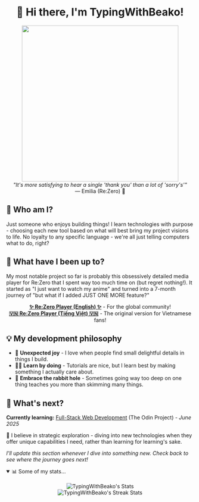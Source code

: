 <h1 align="center">👋 Hi there, I'm TypingWithBeako!</h1>
<div align="center">
  <img 
    src="https://64.media.tumblr.com/fe779fcee196b534f2dfda13e8eb9de4/tumblr_ottqn7ya8c1v14hqvo1_540.gifv" width="420" alt="" 
  />
  <br>
  <i>"It's more satisfying to hear a single 'thank you' than a lot of 'sorry's'"</i>
  <br>
  — Emilia (Re:Zero) 💜
</div>

## 🤔 Who am I?

Just someone who enjoys building things! I learn technologies with purpose - choosing each new tool based on what will best bring my project visions to life. No loyalty to any specific language - we're all just telling computers what to do, right?

## 🚀 What have I been up to?

My most notable project so far is probably this obsessively detailed media player for Re:Zero that I spent way too much time on (but regret nothing!). It started as "I just want to watch my anime" and turned into a 7-month journey of "but what if I added JUST ONE MORE feature?"

<p align="center">
  <strong><a href="https://re-zero-en.pages.dev" target="_blank">✨ Re:Zero Player (English) ✨</a></strong> - For the global community!
  <br>
  <strong><a href="https://re-zero.pages.dev" target="_blank">🇻🇳 Re:Zero Player (Tiếng Việt) 🇻🇳</a></strong> - The original version for Vietnamese fans!
</p>

## 💡 My development philosophy

*   💖 **Unexpected joy**  - I love when people find small delightful details in things I build.
*   👨‍💻 **Learn by doing**  - Tutorials are nice, but I learn best by making something I actually care about.
*   🐇 **Embrace the rabbit hole**  - Sometimes going way too deep on one thing teaches you more than skimming many things.

## 🌱 What's next?

**Currently learning:** <a href="https://www.theodinproject.com/" target="_blank">Full-Stack Web Development</a> (The Odin Project) - _June 2025_

🎯 I believe in strategic exploration - diving into new technologies when they offer unique capabilities I need, rather than learning for learning's sake.

_I'll update this section whenever I dive into something new. Check back to see where the journey goes next!_ 

<details open>
  <summary>📊 Some of my stats...</summary>
  <br>
  <div align="center">
    <img src="https://github-readme-stats.vercel.app/api/top-langs/?username=TypingWithBeako&theme=tokyonight&show_icons=true&hide_border=true&layout=compact&hide=css" alt="TypingWithBeako's Stats"> <br>
    <img src="https://github-readme-streak-stats.herokuapp.com/?user=TypingWithBeako&theme=tokyonight&hide_border=true" alt="TypingWithBeako's Streak Stats"> 
  </div>
</details>
